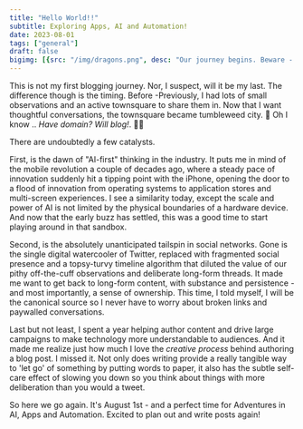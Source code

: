 ```yaml
---
title: "Hello World!!"
subtitle: Exploring Apps, AI and Automation!
date: 2023-08-01
tags: ["general"]
draft: false
bigimg: [{src: "/img/dragons.png", desc: "Our journey begins. Beware - Here Be Dragons!"}]
---
```





This is not my first blogging journey. Nor, I suspect, will it be my last. The difference though is the timing. Before -Previously, I had lots of small observations and an active townsquare to share them in. Now that I want thoughtful conversations, the townsquare became tumbleweed city. 🤔 Oh I know .. _Have domain? Will blog!_. ✍🏽
<!--more-->

There are undoubtedly a few catalysts. 

First, is the dawn of "AI-first" thinking in the industry. It puts me in mind of the mobile revolution a couple of decades ago, where a steady pace of innovation suddenly hit a tipping point with the iPhone, opening the door to a flood of innovation from operating systems to application stores and multi-screen experiences. I see a similarity today, except the scale and power of AI is not limited by the physical boundaries of a hardware device. And now that the early buzz has settled, this was a good time to start playing around in that sandbox.

Second, is the absolutely unanticipated tailspin in social networks. Gone is the single digital watercooler of Twitter, replaced with fragmented social presence and a topsy-turvy timeline algorithm that diluted the value of our pithy off-the-cuff observations and deliberate long-form threads. It made me want to get back to long-form content, with substance and persistence - and most importantly, a sense of ownership. This time, I told myself, I will be the canonical source so I never have to worry about broken links and paywalled conversations.

Last but not least, I spent a year helping author content and drive large campaigns to make technology more understandable to audiences. And it made me realize just how much I love the _creative process_ behind authoring a blog post. I missed it. Not only does writing provide a really tangible way to 'let go' of something by putting words to paper, it also has the subtle self-care effect of slowing you down so you think about things with more deliberation than you would a tweet.

So here we go again. It's August 1st - and a perfect time for Adventures in AI, Apps and Automation. Excited to plan out and write posts again!